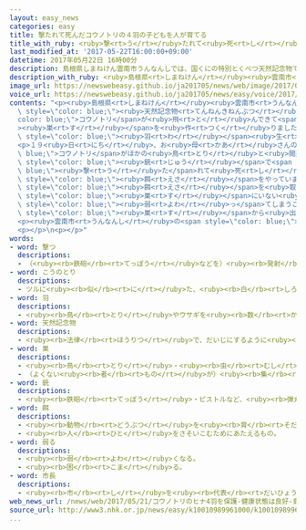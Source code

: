 ```yaml
---
layout: easy_news
categories: easy
title: 撃たれて死んだコウノトリの４羽の子どもを人が育てる
title_with_ruby: <ruby>撃<rt>う</rt></ruby>たれて<ruby>死<rt>し</rt></ruby>んだコウノトリの４<ruby>羽<rt>わ</rt></ruby>の<ruby>子<rt>こ</rt></ruby>どもを<ruby>人<rt>ひと</rt></ruby>が<ruby>育<rt>そだ</rt></ruby>てる
last_modified_at: '2017-05-22T16:00:00+09:00'
datetime: 2017年05月22日 16時00分
description: 島根県しまねけん雲南市うんなんしでは、国くにの特別とくべつ天然記念物てんねんきねんぶつのコウノトリが飛とんできて巣すを作つくりました。
description_with_ruby: <ruby>島根県<rt>しまねけん</rt></ruby><ruby>雲南市<rt>うんなんし</rt></ruby>では、<ruby>国<rt>くに</rt></ruby>の<ruby>特別<rt>とくべつ</rt></ruby><ruby>天然記念物<rt>てんねんきねんぶつ</rt></ruby>のコウノトリが<ruby>飛<rt>と</rt></ruby>んできて<ruby>巣<rt>す</rt></ruby>を<ruby>作<rt>つく</rt></ruby>りました。
image_url: https://newswebeasy.github.io/ja201705/news/web/image/2017/05/22/k10010989961000.jpg
voice_url: https://newswebeasy.github.io/ja201705/news/easy/voice/2017/05/22/k10010989961000.mp3
contents: "<p><ruby>島根県<rt>しまねけん</rt></ruby><ruby>雲南市<rt>うんなんし</rt></ruby>では、<ruby>国<rt>くに</rt></ruby>の<ruby>特別<rt>とくべつ</rt></ruby><span\
  \ style=\"color: blue;\"><ruby>天然記念物<rt>てんねんきねんぶつ</rt></ruby></span>の<span style=\"\
  color: blue;\">コウノトリ</span>が<ruby>飛<rt>と</rt></ruby>んできて<span style=\"color: blue;\"\
  ><ruby>巣<rt>す</rt></ruby></span>を<ruby>作<rt>つく</rt></ruby>りました。そして、４<ruby>月<rt>がつ</rt></ruby>の<ruby>終<rt>お</rt></ruby>わりごろに<ruby>子<rt>こ</rt></ruby>どもが４<span\
  \ style=\"color: blue;\"><ruby>羽<rt>わ</rt></ruby></span><ruby>生<rt>う</rt></ruby>まれました。</p>\n\
  <p>１９<ruby>日<rt>にち</rt></ruby>、お<ruby>母<rt>かあ</rt></ruby>さんの<span style=\"color:\
  \ blue;\">コウノトリ</span>がほかの<ruby>鳥<rt>とり</rt></ruby>と<ruby>間違<rt>まちが</rt></ruby>えられて、<span\
  \ style=\"color: blue;\"><ruby>銃<rt>じゅう</rt></ruby></span>で<span style=\"color:\
  \ blue;\"><ruby>撃<rt>う</rt></ruby>た</span>れて<ruby>死<rt>し</rt></ruby>にました。そのあとお<ruby>父<rt>とう</rt></ruby>さんが<ruby>子<rt>こ</rt></ruby>どもに<span\
  \ style=\"color: blue;\"><ruby>餌<rt>えさ</rt></ruby></span>をやっていました。しかし、お<ruby>父<rt>とう</rt></ruby>さんが<span\
  \ style=\"color: blue;\"><ruby>餌<rt>えさ</rt></ruby></span>を<ruby>取<rt>と</rt></ruby>りに<ruby>行<rt>い</rt></ruby>って、<span\
  \ style=\"color: blue;\"><ruby>巣<rt>す</rt></ruby></span>にいない<ruby>時間<rt>じかん</rt></ruby>が<ruby>長<rt>なが</rt></ruby>くなると、<ruby>子<rt>こ</rt></ruby>どもが<span\
  \ style=\"color: blue;\"><ruby>弱<rt>よわ</rt></ruby>っ</span>てしまうことがあります。このため、<ruby>雲南市<rt>うんなんし</rt></ruby>は<ruby>子<rt>こ</rt></ruby>どもを<span\
  \ style=\"color: blue;\"><ruby>巣<rt>す</rt></ruby></span>から<ruby>出<rt>だ</rt></ruby>して、<ruby>兵庫県<rt>ひょうごけん</rt></ruby><ruby>豊岡市<rt>とよおかし</rt></ruby>にある「<ruby>県立<rt>けんりつ</rt></ruby>コウノトリの<ruby>郷<rt>さと</rt></ruby><ruby>公園<rt>こうえん</rt></ruby>」で<ruby>人<rt>ひと</rt></ruby>が<ruby>育<rt>そだ</rt></ruby>てることにしました。</p>\n\
  <p><ruby>雲南市<rt>うんなんし</rt></ruby>の<span style=\"color: blue;\"><ruby>市長<rt>しちょう</rt></ruby></span>は「お<ruby>母<rt>かあ</rt></ruby>さんが<ruby>死<rt>し</rt></ruby>んで<ruby>残念<rt>ざんねん</rt></ruby>ですが、<ruby>子<rt>こ</rt></ruby>どもは<ruby>元気<rt>げんき</rt></ruby>に<ruby>大<rt>おお</rt></ruby>きくなってほしいです」と<ruby>言<rt>い</rt></ruby>っています。</p>\n\
  <p></p>\n<p></p>"
words:
- word: 撃つ
  descriptions:
  - （<ruby><rb>鉄砲</rb><rt>てっぽう</rt></ruby>などを）<ruby><rb>発射</rb><rt>はっしゃ</rt></ruby>する。
- word: こうのとり
  descriptions:
  - ツルに<ruby><rb>似</rb><rt>に</rt></ruby>た、<ruby><rb>白</rb><rt>しろ</rt></ruby>い<ruby><rb>大</rb><rt>おお</rt></ruby>きな<ruby><rb>鳥</rb><rt>とり</rt></ruby>。つばさが<ruby><rb>黒</rb><rt>くろ</rt></ruby>く、<ruby><rb>足</rb><rt>あし</rt></ruby>は<ruby><rb>赤</rb><rt>あか</rt></ruby>くて<ruby><rb>長</rb><rt>なが</rt></ruby>い。<ruby><rb>高</rb><rt>たか</rt></ruby>い<ruby><rb>木</rb><rt>き</rt></ruby>の<ruby><rb>上</rb><rt>うえ</rt></ruby>に<ruby><rb>巣</rb><rt>す</rt></ruby>を<ruby><rb>作</rb><rt>つく</rt></ruby>る。<ruby><rb>特別天然記念物</rb><rt>とくべつてんねんきねんぶつ</rt></ruby>。
- word: 羽
  descriptions:
  - <ruby><rb>鳥</rb><rt>とり</rt></ruby>やウサギを<ruby><rb>数</rb><rt>かぞ</rt></ruby>えることば。
- word: 天然記念物
  descriptions:
  - <ruby><rb>法律</rb><rt>ほうりつ</rt></ruby>で、だいじにするように<ruby><rb>決</rb><rt>き</rt></ruby>められている、めずらしい<ruby><rb>動物</rb><rt>どうぶつ</rt></ruby>や<ruby><rb>植物</rb><rt>しょくぶつ</rt></ruby>・<ruby><rb>鉱物</rb><rt>こうぶつ</rt></ruby>のこと。<ruby><rb>例</rb><rt>たと</rt></ruby>えば、<ruby><rb>北海道</rb><rt>ほっかいどう</rt></ruby>の<ruby><rb>阿寒湖</rb><rt>あかんこ</rt></ruby>のマリモなど。
- word: 巣
  descriptions:
  - <ruby><rb>鳥</rb><rt>とり</rt></ruby>・<ruby><rb>虫</rb><rt>むし</rt></ruby>・<ruby><rb>魚</rb><rt>さかな</rt></ruby>などのすみか。
  - （よくない<ruby><rb>者</rb><rt>もの</rt></ruby>が）<ruby><rb>集</rb><rt>あつ</rt></ruby>まる<ruby><rb>所</rb><rt>ところ</rt></ruby>。
- word: 銃
  descriptions:
  - <ruby><rb>鉄砲</rb><rt>てっぽう</rt></ruby>・ピストルなど、<ruby><rb>弾丸</rb><rt>だんがん</rt></ruby>をうつ<ruby><rb>武器</rb><rt>ぶき</rt></ruby>。
- word: 餌
  descriptions:
  - <ruby><rb>動物</rb><rt>どうぶつ</rt></ruby>を<ruby><rb>育</rb><rt>そだ</rt></ruby>てたり、とらえたりするための<ruby><rb>食物</rb><rt>しょくもつ</rt></ruby>。え。
  - <ruby><rb>人</rb><rt>ひと</rt></ruby>をさそいこむためにあたえるもの。
- word: 弱る
  descriptions:
  - <ruby><rb>弱</rb><rt>よわ</rt></ruby>くなる。
  - <ruby><rb>困</rb><rt>こま</rt></ruby>る。
- word: 市長
  descriptions:
  - <ruby><rb>市</rb><rt>し</rt></ruby>を<ruby><rb>代表</rb><rt>だいひょう</rt></ruby>し、その<ruby><rb>政治</rb><rt>せいじ</rt></ruby>をとり<ruby><rb>行</rb><rt>おこな</rt></ruby>う<ruby><rb>人</rb><rt>ひと</rt></ruby>。
web_news_url: /news/web/2017/05/21/コウノトリのヒナ4羽を保護-健康状態は良好-島根-雲南/
source_url: http://www3.nhk.or.jp/news/easy/k10010989961000/k10010989961000.html
...
```

